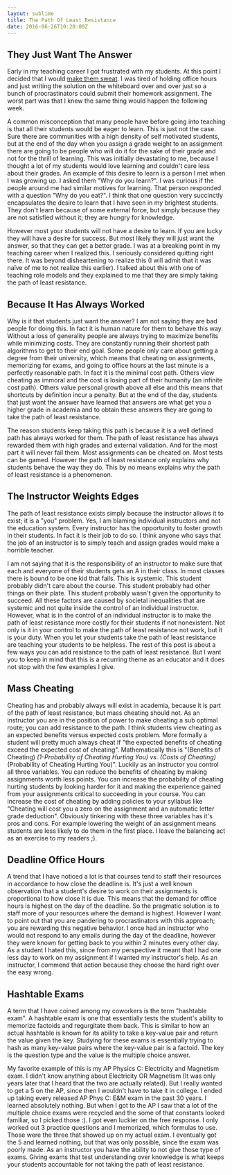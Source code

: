 ```yaml
---
layout: sublime
title: The Path Of Least Resistance
date: 2016-06-26T10:20:00Z
---
```


## They Just Want The Answer

Early in my teaching career I got frustrated with my students. At this point I decided that I would [make them sweat](./make_them_sweat). I was tired of holding office hours and just writing the solution on the whiteboard over and over just so a bunch of procrastinators could submit their homework assignment. The worst part was that I knew the same thing would happen the following week.

A common misconception that many people have before going into teaching is that all their students would be eager to learn. This is just not the case. Sure there are communities with a high density of self motivated students, but at the end of the day when you assign a grade weight to an assignment there are going to be people who will do it for the sake of their grade and not for the thrill of learning. This was initially devastating to me, because I thought a lot of my students would love learning and couldn't care less about their grades. An example of this desire to learn is a person I met when I was growing up. I asked them "Why do you learn?". I was curious if the people around me had similar motives for learning. That person responded with a question "Why do you eat?". I think that one question very succinctly encapsulates the desire to learn that I have seen in my brightest students. They don't learn because of some external force, but simply because they are not satisfied without it; they are hungry for knowledge.

However most your students will not have a desire to learn. If you are lucky they will have a desire for success. But most likely they will just want the answer, so that they can get a better grade. I was at a breaking point in my teaching career when I realized this. I seriously considered quitting right there. It was beyond disheartening to realize this (I will admit that it was naïve of me to not realize this earlier). I talked about this with one of teaching role models and they explained to me that they are simply taking the path of least resistance.

## Because It Has Always Worked

Why is it that students just want the answer? I am not saying they are bad people for doing this. In fact it is human nature for them to behave this way. Without a loss of generality people are always trying to maximize benefits while minimizing costs. They are constantly running their shortest path algorithms to get to their end goal. Some people only care about getting a degree from their university, which means that cheating on assignments, memorizing for exams, and going to office hours at the last minute is a perfectly reasonable path. In fact it is the minimal cost path. Others view cheating as immoral and the cost is losing part of their humanity (an infinite cost path). Others value personal growth above all else and this means that shortcuts by definition incur a penalty. But at the end of the day, students that just want the answer have learned that answers are what get you a higher grade in academia and to obtain these answers they are going to take the path of least resistance.

The reason students keep taking this path is because it is a well defined path has always worked for them. The path of least resistance has always rewarded them with high grades and external validation. And for the most part it will never fail them. Most assignments can be cheated on. Most tests can be gamed. However the path of least resistance only explains why students behave the way they do. This by no means explains why the path of least resistance is a phenomenon.

## The Instructor Weights Edges

The path of least resistance exists simply because the instructor allows it to exist; it is a "you" problem. Yes, I am blaming individual instructors and not the education system. Every instructor has the opportunity to foster growth in their students. In fact it is their job to do so. I think anyone who says that the job of an instructor is to simply teach and assign grades would make a horrible teacher.

I am not saying that it is the responsibility of an instructor to make sure that each and everyone of their students gets an A in their class. In most classes there is bound to be one kid that fails. This is systemic. This student probably didn't care about the course. This student probably had other things on their plate. This student probably wasn't given the opportunity to succeed. All these factors are caused by societal inequalities that are systemic and not quite inside the control of an individual instructor. However, what is in the control of an individual instructor is to make the path of least resistance more costly for their students if not nonexistent. Not only is it in your control to make the path of least resistance not work, but it is your duty. When you let your students take the path of least resistance are teaching your students to be helpless. The rest of this post is about a few ways you can add resistance to the path of least resistance. But I want you to keep in mind that this is a recurring theme as an educator and it does not stop with the few examples I give.

## Mass Cheating

Cheating has and probably always will exist in academia, because it is part of the path of least resistance, but mass cheating should not. As an instructor you are in the position of power to make cheating a sub optimal route; you can add resistance to the path. I think students view cheating as an expected benefits versus expected costs problem. More formally a student will pretty much always cheat if "the expected benefits of cheating exceed the expected cost of cheating". Mathematically this is "(Benefits of Cheating) _(1-Probability of Cheating Hurting You) vs. (Costs of Cheating)_ (Probability of Cheating Hurting You)". Luckily as an instructor you control all three variables. You can reduce the benefits of cheating by making assignments worth less points. You can increase the probability of cheating hurting students by looking harder for it and making the experience gained from your assignments critical to succeeding in your course. You can increase the cost of cheating by adding policies to your syllabus like "Cheating will cost you a zero on the assignment and an automatic letter grade deduction". Obviously tinkering with these three variables has it's pros and cons. For example lowering the weight of an assignment means students are less likely to do them in the first place. I leave the balancing act as an exercise to my readers ;).

## Deadline Office Hours

A trend that I have noticed a lot is that courses tend to staff their resources in accordance to how close the deadline is. It's just a well known observation that a student's desire to work on their assignments is proportional to how close it is due. This means that the demand for office hours is highest on the day of the deadline. So the pragmatic solution is to staff more of your resources where the demand is highest. However I want to point out that you are pandering to procrastinators with this approach; you are rewarding this negative behavior. I once had an instructor who would not respond to any emails during the day of the deadline, however they were known for getting back to you within 2 minutes every other day. As a student I hated this, since from my perspective it meant that I had one less day to work on my assignment if I wanted my instructor's help. As an instructor, I commend that action because they choose the hard right over the easy wrong.

## Hashtable Exams

A term that I have coined among my coworkers is the term "hashtable exam". A hashtable exam is one that essentially tests the student's ability to memorize factoids and regurgitate them back. This is similar to how an actual hashtable is known for its ability to take a key-value pair and return the value given the key. Studying for these exams is essentially trying to hash as many key-value pairs where the key-value pair is a factoid. The key is the question type and the value is the multiple choice answer.

My favorite example of this is my AP Physics C: Electricity and Magnetism exam. I didn't know anything about Electricity OR Magnetism (It was only years later that I heard that the two are actually related). But I really wanted to get a 5 on the AP, since then I wouldn't have to take it in college. I ended up taking every released AP Phys C: E&M exam in the past 30 years. I learned absolutely nothing. But when I got to the AP I saw that a lot of the multiple choice exams were recycled and the some of that constants looked familiar, so I picked those :). I got even luckier on the free response. I only worked out 3 practice questions and I memorized, which formulas to use. Those were the three that showed up on my actual exam. I eventually got the 5 and learned nothing, but that was only possible, since the exam was poorly made. As an instructor you have the ability to not give those type of exams. Giving exams that test understanding over knowledge is what keeps your students accountable for not taking the path of least resistance.
